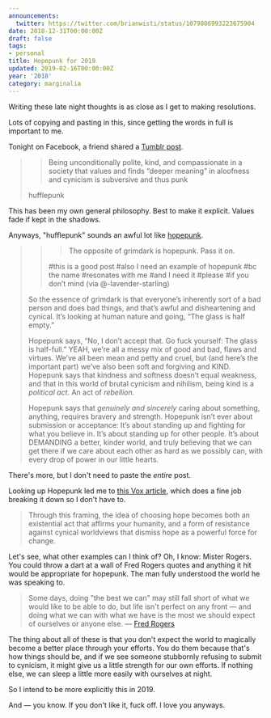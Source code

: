 ```yaml
---
announcements:
  twitter: https://twitter.com/brianwisti/status/1079806993223675904
date: 2018-12-31T00:00:00Z
draft: false
tags:
- personal
title: Hopepunk for 2019
updated: 2019-02-16T00:00:00Z
year: '2018'
category: marginalia
---
```


Writing these late night thoughts is as close as I get to making resolutions.
<!-- TEASER_END -->

Lots of copying and pasting in this, since getting the words in full is important to me.

Tonight on Facebook, a friend shared a [Tumblr post][].

[Tumblr post]: http://heartlessharless.tumblr.com/post/133490414240/alycs-being-unconditionally-polite-kind-and

> > Being unconditionally polite, kind, and compassionate in a society that values and finds “deeper meaning”
> > in aloofness and cynicism is subversive and thus punk
> 
> hufflepunk

This has been my own general philosophy. Best to make it explicit. Values fade if kept in the shadows.

Anyways, "hufflepunk" sounds an awful lot like [hopepunk][].

[hopepunk]: https://ariaste.tumblr.com/post/163500138919/ariaste-the-opposite-of-grimdark-is-hopepunk

> > > The opposite of grimdark is hopepunk. Pass it on.
> > 
> > #this is a good post #also I need an example of hopepunk #bc the name #resonates with me #and I need it
> > #please #if you don’t mind (via @-lavender-starling)
> 
> So the essence of grimdark is that everyone’s inherently sort of a bad person and does bad things, and that’s
> awful and disheartening and cynical. It’s looking at human nature and going, “The glass is half empty.”
> 
> Hopepunk says, “No, I don’t accept that. Go fuck yourself: The glass is half-full.”  YEAH, we’re all a messy
> mix of good and bad, flaws and virtues. We’ve all been mean and petty and cruel, but (and here’s the important
> part) we’ve also been soft and forgiving and KIND. Hopepunk says that kindness and softness doesn’t equal
> weakness, and that in this world of brutal cynicism and nihilism, being kind is a *political act*. An act of
> *rebellion.*
> 
> Hopepunk says that *genuinely and sincerely* caring about something, anything, requires bravery and strength.
> Hopepunk isn’t ever about submission or acceptance: It’s about standing up and fighting for what you believe
> in. It’s about standing up for other people. It’s about DEMANDING a better, kinder world, and truly believing
> that we can get there if we care about each other as hard as we possibly can, with every drop of power in our
> little hearts.

There's more, but I don't need to paste the *entire* post.

Looking up Hopepunk led me to [this Vox article][], which does a fine job breaking it down so I don't have to.

[this Vox article]: https://www.vox.com/2018/12/27/18137571/what-is-hopepunk-noblebright-grimdark

> Through this framing, the idea of choosing hope becomes both an existential act that affirms your humanity,
> and a form of resistance against cynical worldviews that dismiss hope as a powerful force for change.

Let's see, what other examples can I think of? Oh, I know: Mister Rogers. You could throw a dart at a wall of
Fred Rogers quotes and anything it hit would be appropriate for hopepunk. The man fully understood the world
he was speaking to.

[Mister Rogers]: http://www.pbs.org/parents/rogers

> Some days, doing "the best we can" may still fall short of what we would like to be able to do, but life isn't
> perfect on any front — and doing what we can with what we have is the most we should expect of ourselves or
> anyone else. — [Fred Rogers](https://www.azquotes.com/quote/895495)

The thing about all of these is that you don't expect the world to magically become a better place through
your efforts. You do them because that's how things should be, and if we see someone stubbornly refusing to
submit to cynicism, it might give us a little strength for our own efforts. If nothing else, we can sleep a little
more easily with ourselves at night.

So I intend to be more explicitly this in 2019.

And — you know. If you don't like it, fuck off. I love you anyways.

